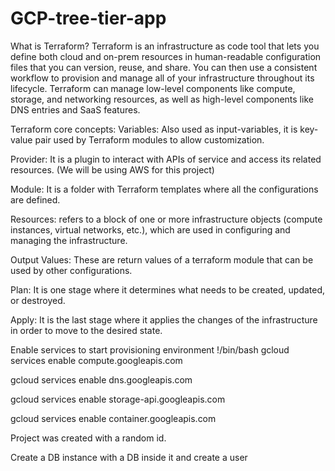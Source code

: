 # GCP-tree-tier-app



What is Terraform?
Terraform is an infrastructure as code tool that lets you define both cloud and on-prem resources in human-readable configuration files that you can version, reuse, and share. You can then use a consistent workflow to provision and manage all of your infrastructure throughout its lifecycle. Terraform can manage low-level components like compute, storage, and networking resources, as well as high-level components like DNS entries and SaaS features.



Terraform core concepts:
Variables: Also used as input-variables, it is key-value pair used by Terraform modules to allow customization.

Provider: It is a plugin to interact with APIs of service and access its related resources. (We will be using AWS for this project)

Module: It is a folder with Terraform templates where all the configurations are defined.

Resources: refers to a block of one or more infrastructure objects (compute instances, virtual networks, etc.), which are used in configuring and managing the infrastructure.

Output Values: These are return values of a terraform module that can be used by other configurations.

Plan: It is one stage where it determines what needs to be created, updated, or destroyed.

Apply: It is the last stage where it applies the changes of the infrastructure in order to move to the desired state.


Enable services to start provisioning environment
!/bin/bash
gcloud services enable compute.googleapis.com

gcloud services enable dns.googleapis.com

gcloud services enable storage-api.googleapis.com

gcloud services enable container.googleapis.com

Project was created with a random id.





Create a DB instance with a DB inside it and create a user
